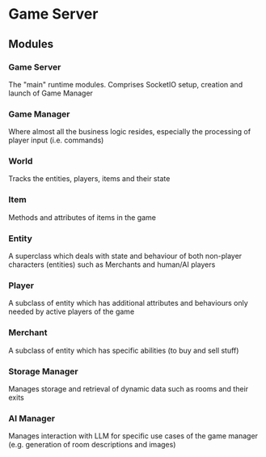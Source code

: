 # Game Server

## Modules

### Game Server

The "main" runtime modules. Comprises SocketIO setup, creation and launch of Game Manager

### Game Manager

Where almost all the business logic resides, especially the processing of player input (i.e. commands)

### World

Tracks the entities, players, items and their state

### Item

Methods and attributes of items in the game

### Entity

A superclass which deals with state and behaviour of both non-player characters (entities) such as Merchants and human/AI players

### Player

A subclass of entity which has additional attributes and behaviours only needed by active players of the game

### Merchant

A subclass of entity which has specific abilities (to buy and sell stuff)

### Storage Manager

Manages storage and retrieval of dynamic data such as rooms and their exits

### AI Manager

Manages interaction with LLM for specific use cases of the game manager (e.g. generation of room descriptions and images)
